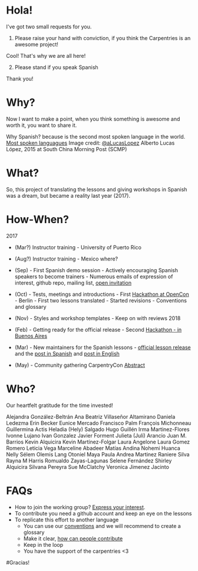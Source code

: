 # Hola!

I've got two small requests for you.

1. Please raise your hand with conviction, if you think the Carpentries is an
awesome project!

Cool! That's why we are all here!

2. Please stand if you speak Spanish

Thank you!

# Why?

Now I want to make a point, when you think something is awesome and worth it,
you want to share it.

Why Spanish? because is the second most spoken language in the world.
[Most spoken languagues](https://cdn3.i-scmp.com/sites/default/files/styles/980w/public/2015/11/25/languageshqscmp.png?itok=sdS8i4NS)
Image credit: [@aLucasLopez](https://twitter.com/aLucasLopez) Alberto Lucas López, 2015 at South China Morning Post (SCMP)

# What?

So, this project of translating the lessons and giving workshops in Spanish was
a dream, but became a reality last year (2017).

# How-When?

2017

- (Mar?) Instructor training - University of Puerto Rico
- (Aug?) Instructor training - Mexico where?
- (Sep) - First Spanish demo session
      - Actively encouraging Spanish speakers to become trainers
      - Numerous emails of expression of interest, github repo, mailing list,
      [open invitation](https://software-carpentry.org/blog/2017/09/latin-am-lessons.html)
- (Oct) - Tests, meetings and introductions
      - First [Hackathon at OpenCon](https://github.com/sparcopen/doathon/issues/14) - Berlin
      - First two lessons translated
      - Started revisions
      - Conventions and glossary
- (Nov) - Styles and workshop templates
      - Keep on with reviews
2018

- (Feb) - Getting ready for the official release
      - Second [Hackathon - in Buenos Aires](https://github.com/Carpentries-ES/R-hackaton-es)
- (Mar) - New maintainers for the Spanish lessons
      - [official lesson release](https://software-carpentry.org/lessons/) and the [post in Spanish](https://software-carpentry.org/blog/2018/03/paralatinoamerica.html) and [post in English](https://software-carpentry.org/blog/2018/03/forlatinamerica.html)
- (May) - Community gathering CarpentryCon [Abstract](https://github.com/carpentries/carpentrycon/blob/master/Sessions/2018-05-30/07-Lightning-Talks-Session-1/3-abstract-paula-andrea-martinez.md)

# Who?

Our heartfelt gratitude for the time invested!

Alejandra González-Beltrán
Ana Beatriz Villaseñor Altamirano
Daniela Ledezma
Erin Becker
Eunice Mercado
Francisco Palm
François Michonneau
Guillermina Actis
Heladia (Hely) Salgado
Hugo Guillén
Irma Martinez-Flores
Ivonne Lujano
Ivan Gonzalez
Javier Forment
Julieta (Juli) Arancio
Juan M. Barrios
Kevin Alquicira
Kevin Martínez-Folgar
Laura Angelone
Laura Gomez Romero
Leticia Vega
Marceline Abadeer
Matías Andina
Nohemi Huanca
Nelly Sélem
Olemis Lang
Otoniel Maya
Paula Andrea Martinez
Raniere Silva
Rayna M Harris
Romualdo Zayas-Lagunas
Selene Fernández
Shirley Alquicira
Silvana Pereyra
Sue McClatchy
Veronica Jimenez Jacinto

# FAQs

- How to join the working group? [Express your interest](https://github.com/Carpentries-ES/board).
- To contribute you need a github account and keep an eye on the lessons
- To replicate this effort to another language
    - You can use our [conventions](https://github.com/Carpentries-ES/board/blob/master/Convenciones_Traduccion.md)
     and we will recommend to create a glossary
    - Make it clear, [how can people contribute](https://github.com/Carpentries-ES/board)
    - Keep in the loop
    - You have the support of the carpentries <3


#Gracias!
